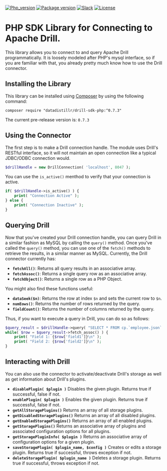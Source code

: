 [![Php_version](https://img.shields.io/packagist/php-v/datadistillr/drill-sdk-php?logo=php&logoColor=ffffff)](https://packagist.org/packages/datadistillr/drill-sdk-php)
[![Package version](https://img.shields.io/packagist/v/datadistillr/drill-sdk-php?include_prereleases&logo=packagist&logoColor=ffffff)](https://packagist.org/packages/datadistillr/drill-sdk-php)
[![Slack](https://img.shields.io/badge/slack-%23datadistillrcommunity-blue?logo=slack&logoColor=ffffff)](https://symfony.com/slack-invite)
[![License](https://img.shields.io/packagist/l/datadistillr/drill-sdk-php?logo=apache&logoColor=ffffff)](LICENSE)

# PHP SDK Library for Connecting to Apache Drill.

This library allows you to connect to and query Apache Drill programmatically.  It is loosely modeled after PHP's
mysql interface, so if you are familiar with that, you already pretty much know how to use the Drill connector.

## Installing the Library
This library can be installed using [Composer](https://getcomposer.org) by using the following command:
```
composer require "datadistillr/drill-sdk-php:^0.7.3"
```

The current pre-release version is: `0.7.3`

## Using the Connector
The first step is to make a Drill connection handle.  The module uses Drill's RESTful interface, so it will not
maintain an open connection like a typical JDBC/ODBC connection would.

```php
$drillHandle = new DrillConnection( 'localhost', 8047 );
```

You can use the `is_active()` menthod to verify that your connection is active.
```php
if( $drillHandle->is_active() ) {
    print( "Connection Active" );
} else {
    print( "Connection Inactive" );
}
```

## Querying Drill
Now that you've created your Drill connection handle, you can query Drill in a similar fashion as MySQL by calling
the `query()` method. Once you've called the `query()` method, you can use one of the `fetch()` methods to retrieve
the results, in a similar manner as MySQL.  Currently, the Drill connector currently has:
* **`fetchAll()`**:  Returns all query results in an associative array.
* **`fetchAssoc()`**:  Returns a single query row as an associative array.
* **`fetchObject()`**:  Returns a single row as a PHP Object.

You might also find these functions useful:
* **`dataSeek($n)`**: Returns the row at index `$n` and sets the current row to `$n`. 
* **`numEows()`**: Returns the number of rows returned by the query.
* **`fieldCount()`**:  Returns the number of columns returned by the query.

Thus, if you want to execute a query in Drill, you can do so as follows:
```PHP
$query_result = $drillHandle->query( "SELECT * FROM cp.`employee.json` LIMIT 20" );
while( $row = $query_result->fetch_assoc() ) {
    print( "Field 1: {$row['field1']}\n" );
    print( "Field 2: {$row['field2']}\n" );
}
```
## Interacting with Drill
You can also use the connector to activate/deactivate Drill's storage as well as get information about Drill's plugins.

* **`disablePlugin( $plugin )`**  Disables the given plugin.  Returns true if successful, false if not.
* **`enablePlugin( $plugin )`**   Enables the given plugin.  Returns true if successful, false if not.
* **`getAllStoragePlugins()`**  Returns an array of all storage plugins.
* **`getDisabledStoragePlugins()`**  Returns an array of all disabled plugins.
* **`getEnabledStoragePlugins()`**  Returns an array of all enabled plugins.
* **`getStoragePlugins()`**  Returns an associative array of plugins and associated configuration options for all plugins.
* **`getStoragePluginInfo( $plugin )`**  Returns an associative array of configuration options for a given plugin. 
* **`saveStoragePlugin( $plugin_name, $config )`**  Creates or edits a storage plugin. Returns true if successful,
throws exception if not.
* **`deleteStoragePlugin( $plugin_name )`**  Deletes a storage plugin. Returns true if successful, throws exception if not.
